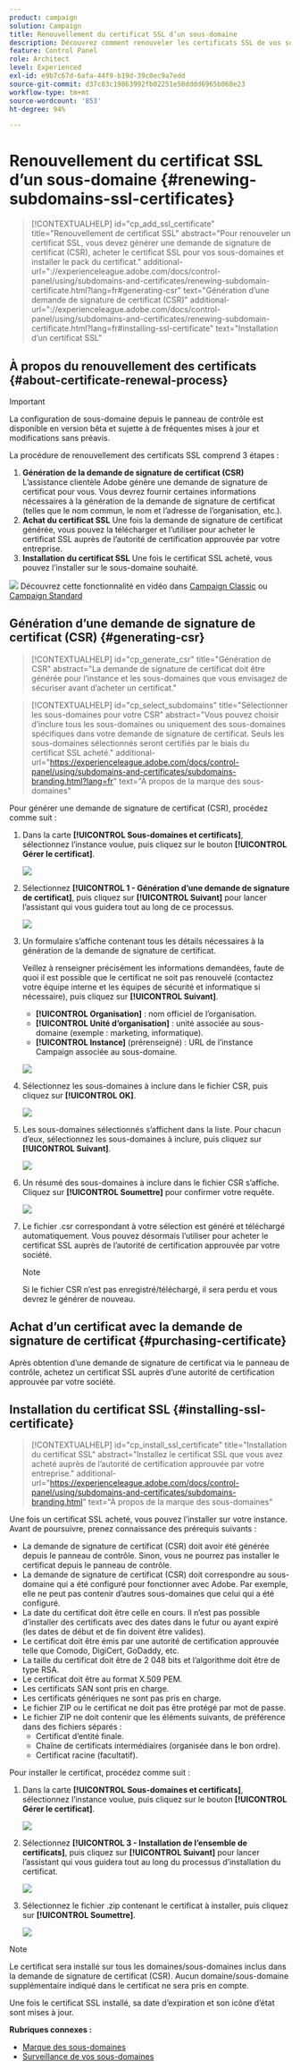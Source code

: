 ```yaml
---
product: campaign
solution: Campaign
title: Renouvellement du certificat SSL d’un sous-domaine
description: Découvrez comment renouveler les certificats SSL de vos sous-domaines
feature: Control Panel
role: Architect
level: Experienced
exl-id: e9b7c67d-6afa-44f9-b19d-39c0ec9a7edd
source-git-commit: d37c83c19863992fb02251e50dddd6965b068e23
workflow-type: tm+mt
source-wordcount: '853'
ht-degree: 94%

---
```


# Renouvellement du certificat SSL d’un sous-domaine {#renewing-subdomains-ssl-certificates}

>[!CONTEXTUALHELP]
>id="cp_add_ssl_certificate"
>title="Renouvellement de certificat SSL"
>abstract="Pour renouveler un certificat SSL, vous devez générer une demande de signature de certificat (CSR), acheter le certificat SSL pour vos sous-domaines et installer le pack du certificat."
>additional-url="://experienceleague.adobe.com/docs/control-panel/using/subdomains-and-certificates/renewing-subdomain-certificate.html?lang=fr#generating-csr" text="Génération d’une demande de signature de certificat (CSR)"
>additional-url="://experienceleague.adobe.com/docs/control-panel/using/subdomains-and-certificates/renewing-subdomain-certificate.html?lang=fr#installing-ssl-certificate" text="Installation d’un certificat SSL"

## À propos du renouvellement des certificats {#about-certificate-renewal-process}

>[!IMPORTANT]
>
>La configuration de sous-domaine depuis le panneau de contrôle est disponible en version bêta et sujette à de fréquentes mises à jour et modifications sans préavis.

La procédure de renouvellement des certificats SSL comprend 3 étapes :

1. **Génération de la demande de signature de certificat (CSR)**
L’assistance clientèle Adobe génère une demande de signature de certificat pour vous. Vous devrez fournir certaines informations nécessaires à la génération de la demande de signature de certificat (telles que le nom commun, le nom et l’adresse de l’organisation, etc.).
1. **Achat du certificat SSL**
Une fois la demande de signature de certificat générée, vous pouvez la télécharger et l’utiliser pour acheter le certificat SSL auprès de l’autorité de certification approuvée par votre entreprise.
1. **Installation du certificat SSL**
Une fois le certificat SSL acheté, vous pouvez l’installer sur le sous-domaine souhaité.

![](assets/do-not-localize/how-to-video.png) Découvrez cette fonctionnalité en vidéo dans [Campaign Classic](https://experienceleague.adobe.com/docs/campaign-classic-learn/control-panel/subdomains-and-certificates/adding-ssl-certificates.html#subdomains-and-certificates) ou [Campaign Standard](https://experienceleague.adobe.com/docs/campaign-standard-learn/control-panel/subdomains-and-certificates/adding-ssl-certificates.html#adding-ssl-certificates)

## Génération d’une demande de signature de certificat (CSR) {#generating-csr}

>[!CONTEXTUALHELP]
>id="cp_generate_csr"
>title="Génération de CSR"
>abstract="La demande de signature de certificat doit être générée pour l’instance et les sous-domaines que vous envisagez de sécuriser avant d’acheter un certificat."

>[!CONTEXTUALHELP]
>id="cp_select_subdomains"
>title="Sélectionner les sous-domaines pour votre CSR"
>abstract="Vous pouvez choisir d’inclure tous les sous-domaines ou uniquement des sous-domaines spécifiques dans votre demande de signature de certificat. Seuls les sous-domaines sélectionnés seront certifiés par le biais du certificat SSL acheté."
>additional-url="https://experienceleague.adobe.com/docs/control-panel/using/subdomains-and-certificates/subdomains-branding.html?lang=fr" text="À propos de la marque des sous-domaines"

Pour générer une demande de signature de certificat (CSR), procédez comme suit :

1. Dans la carte **[!UICONTROL Sous-domaines et certificats]**, sélectionnez l’instance voulue, puis cliquez sur le bouton **[!UICONTROL Gérer le certificat]**.

   ![](assets/renewal1.png)

1. Sélectionnez **[!UICONTROL 1 - Génération d’une demande de signature de certificat]**, puis cliquez sur **[!UICONTROL Suivant]** pour lancer l’assistant qui vous guidera tout au long de ce processus.

   ![](assets/renewal2.png)

1. Un formulaire s’affiche contenant tous les détails nécessaires à la génération de la demande de signature de certificat.

   Veillez à renseigner précisément les informations demandées, faute de quoi il est possible que le certificat ne soit pas renouvelé (contactez votre équipe interne et les équipes de sécurité et informatique si nécessaire), puis cliquez sur **[!UICONTROL Suivant]**.

   * **[!UICONTROL Organisation]** : nom officiel de l’organisation.
   * **[!UICONTROL Unité d’organisation]** : unité associée au sous-domaine (exemple : marketing, informatique).
   * **[!UICONTROL Instance]** (prérenseigné) : URL de l’instance Campaign associée au sous-domaine.

   ![](assets/renewal3.png)

1. Sélectionnez les sous-domaines à inclure dans le fichier CSR, puis cliquez sur **[!UICONTROL OK]**.

   ![](assets/renewal4.png)

1. Les sous-domaines sélectionnés s’affichent dans la liste. Pour chacun d’eux, sélectionnez les sous-domaines à inclure, puis cliquez sur **[!UICONTROL Suivant]**.

   ![](assets/renewal5.png)

1. Un résumé des sous-domaines à inclure dans le fichier CSR s’affiche. Cliquez sur **[!UICONTROL Soumettre]** pour confirmer votre requête.

   ![](assets/renewal6.png)

1. Le fichier .csr correspondant à votre sélection est généré et téléchargé automatiquement. Vous pouvez désormais l’utiliser pour acheter le certificat SSL auprès de l’autorité de certification approuvée par votre société.

   >[!NOTE]
   >
   >Si le fichier CSR n’est pas enregistré/téléchargé, il sera perdu et vous devrez le générer de nouveau.

## Achat d’un certificat avec la demande de signature de certificat {#purchasing-certificate}

Après obtention d’une demande de signature de certificat via le panneau de contrôle, achetez un certificat SSL auprès d’une autorité de certification approuvée par votre société.

## Installation du certificat SSL {#installing-ssl-certificate}

>[!CONTEXTUALHELP]
>id="cp_install_ssl_certificate"
>title="Installation du certificat SSL"
>abstract="Installez le certificat SSL que vous avez acheté auprès de l’autorité de certification approuvée par votre entreprise."
>additional-url="https://experienceleague.adobe.com/docs/control-panel/using/subdomains-and-certificates/subdomains-branding.html" text="À propos de la marque des sous-domaines"

Une fois un certificat SSL acheté, vous pouvez l’installer sur votre instance. Avant de poursuivre, prenez connaissance des prérequis suivants :

* La demande de signature de certificat (CSR) doit avoir été générée depuis le panneau de contrôle. Sinon, vous ne pourrez pas installer le certificat depuis le panneau de contrôle.
* La demande de signature de certificat (CSR) doit correspondre au sous-domaine qui a été configuré pour fonctionner avec Adobe. Par exemple, elle ne peut pas contenir d’autres sous-domaines que celui qui a été configuré.
* La date du certificat doit être celle en cours. Il n’est pas possible d’installer des certificats avec des dates dans le futur ou ayant expiré (les dates de début et de fin doivent être valides).
* Le certificat doit être émis par une autorité de certification approuvée telle que Comodo, DigiCert, GoDaddy, etc.
* La taille du certificat doit être de 2 048 bits et l’algorithme doit être de type RSA.
* Le certificat doit être au format X.509 PEM.
* Les certificats SAN sont pris en charge.
* Les certificats génériques ne sont pas pris en charge.
* Le fichier ZIP ou le certificat ne doit pas être protégé par mot de passe.
* Le fichier ZIP ne doit contenir que les éléments suivants, de préférence dans des fichiers séparés :
   * Certificat d’entité finale.
   * Chaîne de certificats intermédiaires (organisée dans le bon ordre).
   * Certificat racine (facultatif).

Pour installer le certificat, procédez comme suit :

1. Dans la carte **[!UICONTROL Sous-domaines et certificats]**, sélectionnez l’instance voulue, puis cliquez sur le bouton **[!UICONTROL Gérer le certificat]**.

   ![](assets/renewal1.png)

1. Sélectionnez **[!UICONTROL 3 - Installation de l’ensemble de certificats]**, puis cliquez sur **[!UICONTROL Suivant]** pour lancer l’assistant qui vous guidera tout au long du processus d’installation du certificat.

   ![](assets/install1.png)

1. Sélectionnez le fichier .zip contenant le certificat à installer, puis cliquez sur **[!UICONTROL Soumettre]**.

   ![](assets/install2.png)

>[!NOTE]
>
>Le certificat sera installé sur tous les domaines/sous-domaines inclus dans la demande de signature de certificat (CSR). Aucun domaine/sous-domaine supplémentaire indiqué dans le certificat ne sera pris en compte.

Une fois le certificat SSL installé, sa date d’expiration et son icône d’état sont mises à jour.

**Rubriques connexes :**

* [Marque des sous-domaines](../../subdomains-certificates/using/subdomains-branding.md)
* [Surveillance de vos sous-domaines](../../subdomains-certificates/using/monitoring-subdomains.md)
